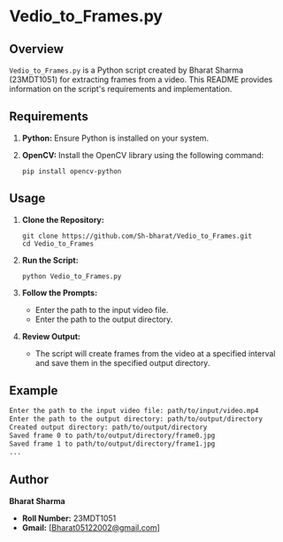 # Vedio_to_Frames.py

## Overview

`Vedio_to_Frames.py` is a Python script created by Bharat Sharma (23MDT1051) for extracting frames from a video. This README provides information on the script's requirements and implementation.

## Requirements

1. **Python:** Ensure Python is installed on your system.

2. **OpenCV:** Install the OpenCV library using the following command:
    ```
    pip install opencv-python
    ```

## Usage

1. **Clone the Repository:**
   ```
   git clone https://github.com/Sh-bharat/Vedio_to_Frames.git
   cd Vedio_to_Frames
   ```

2. **Run the Script:**
   ```
   python Vedio_to_Frames.py
   ```

3. **Follow the Prompts:**
   - Enter the path to the input video file.
   - Enter the path to the output directory.

4. **Review Output:**
   - The script will create frames from the video at a specified interval and save them in the specified output directory.

## Example

```bash
Enter the path to the input video file: path/to/input/video.mp4
Enter the path to the output directory: path/to/output/directory
Created output directory: path/to/output/directory
Saved frame 0 to path/to/output/directory/frame0.jpg
Saved frame 1 to path/to/output/directory/frame1.jpg
...
```

## Author

**Bharat Sharma**
- **Roll Number:** 23MDT1051
- **Gmail:** [Bharat05122002@gmail.com]

